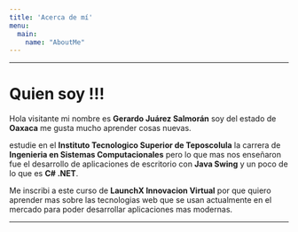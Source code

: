 ```yaml
---
title: 'Acerca de mí'
menu:
  main:
    name: "AboutMe"
---
```


----------

# Quien soy !!!

Hola visitante mi nombre es **Gerardo Juárez Salmorán** soy del estado de **Oaxaca** me gusta mucho aprender cosas nuevas.

estudie en el **Instituto Tecnologico Superior de Teposcolula** la carrera de **Ingenieria en Sistemas Computacionales** pero lo que mas nos enseñaron fue el desarrollo de aplicaciones de escritorio con **Java Swing** y un poco de lo que es **C# .NET**.

Me inscribi a este curso de **LaunchX Innovacion Virtual** por que quiero aprender mas sobre las tecnologias web que se usan actualmente en el mercado para poder desarrollar aplicaciones mas modernas.

----------


